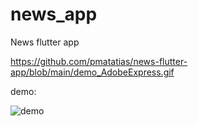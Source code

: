 # news_app

News flutter app

https://github.com/pmatatias/news-flutter-app/blob/main/demo_AdobeExpress.gif

demo: 


 <img align="center" alt="demo" src="https://github.com/pmatatias/news-flutter-app/blob/main/demo_AdobeExpress.gif?raw=true" />



